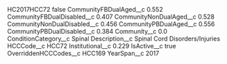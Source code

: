<?xml version="1.0" encoding="UTF-8"?>
<CustomMetadata xmlns="http://soap.sforce.com/2006/04/metadata" xmlns:xsi="http://www.w3.org/2001/XMLSchema-instance" xmlns:xsd="http://www.w3.org/2001/XMLSchema">
    <label>HC2017HCC72</label>
    <protected>false</protected>
    <values>
        <field>CommunityFBDualAged__c</field>
        <value xsi:type="xsd:double">0.552</value>
    </values>
    <values>
        <field>CommunityFBDualDisabled__c</field>
        <value xsi:type="xsd:double">0.407</value>
    </values>
    <values>
        <field>CommunityNonDualAged__c</field>
        <value xsi:type="xsd:double">0.528</value>
    </values>
    <values>
        <field>CommunityNonDualDisabled__c</field>
        <value xsi:type="xsd:double">0.456</value>
    </values>
    <values>
        <field>CommunityPBDualAged__c</field>
        <value xsi:type="xsd:double">0.556</value>
    </values>
    <values>
        <field>CommunityPBDualDisabled__c</field>
        <value xsi:type="xsd:double">0.384</value>
    </values>
    <values>
        <field>Community__c</field>
        <value xsi:type="xsd:double">0.0</value>
    </values>
    <values>
        <field>ConditionCategory__c</field>
        <value xsi:type="xsd:string">Spinal</value>
    </values>
    <values>
        <field>Description__c</field>
        <value xsi:type="xsd:string">Spinal Cord Disorders/Injuries</value>
    </values>
    <values>
        <field>HCCCode__c</field>
        <value xsi:type="xsd:string">HCC72</value>
    </values>
    <values>
        <field>Institutional__c</field>
        <value xsi:type="xsd:double">0.229</value>
    </values>
    <values>
        <field>IsActive__c</field>
        <value xsi:type="xsd:boolean">true</value>
    </values>
    <values>
        <field>OverriddenHCCCodes__c</field>
        <value xsi:type="xsd:string">HCC169</value>
    </values>
    <values>
        <field>YearSpan__c</field>
        <value xsi:type="xsd:string">2017</value>
    </values>
</CustomMetadata>
